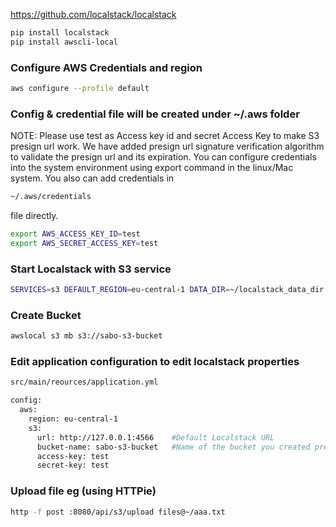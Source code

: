 https://github.com/localstack/localstack

```bash
pip install localstack
pip install awscli-local
```

### Configure AWS Credentials and region
```bash
aws configure --profile default
```

### Config & credential file will be created under ~/.aws folder

NOTE: Please use test as Access key id and secret Access Key to make S3 presign url work. 
We have added presign url signature verification algorithm to validate the presign url and its expiration. 
You can configure credentials into the system environment using export command in the linux/Mac system. 
You also can add credentials in 
```bash
~/.aws/credentials 
```
file directly.
```bash
export AWS_ACCESS_KEY_ID=test
export AWS_SECRET_ACCESS_KEY=test
```
### Start Localstack with S3 service
```bash
SERVICES=s3 DEFAULT_REGION=eu-central-1 DATA_DIR=~/localstack_data_dir localstack start
```
### Create Bucket
```bash
awslocal s3 mb s3://sabo-s3-bucket
```
### Edit application configuration to edit localstack properties
```bash
src/main/reources/application.yml

config:
  aws:
    region: eu-central-1
    s3:
      url: http://127.0.0.1:4566    #Default Localstack URL
      bucket-name: sabo-s3-bucket   #Name of the bucket you created previously
      access-key: test
      secret-key: test

```

### Upload file eg (using HTTPie)
```bash
http -f post :8080/api/s3/upload files@~/aaa.txt
```